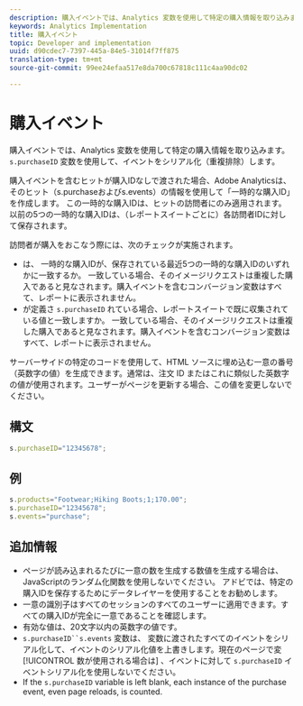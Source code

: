 ```yaml
---
description: 購入イベントでは、Analytics 変数を使用して特定の購入情報を取り込みます。s.purchaseID 変数を使用して、イベントをシリアル化（重複排除）します。
keywords: Analytics Implementation
title: 購入イベント
topic: Developer and implementation
uuid: d90cdec7-7397-445a-84e5-31014f7ff875
translation-type: tm+mt
source-git-commit: 99ee24efaa517e8da700c67818c111c4aa90dc02

---
```



# 購入イベント

購入イベントでは、Analytics 変数を使用して特定の購入情報を取り込みます。`s.purchaseID` 変数を使用して、イベントをシリアル化（重複排除）します。

購入イベントを含むヒットが購入IDなしで渡された場合、Adobe Analyticsは、そのヒット（s.purchaseおよびs.events）の情報を使用して「一時的な購入ID」を作成します。 この一時的な購入IDは、ヒットの訪問者にのみ適用されます。 以前の5つの一時的な購入IDは、（レポートスイートごとに）各訪問者IDに対して保存されます。

訪問者が購入をおこなう際には、次のチェックが実施されます。

* は、 一時的な購入IDが、保存されている最近5つの一時的な購入IDのいずれかに一致するか。 一致している場合、そのイメージリクエストは重複した購入であると見なされます。購入イベントを含むコンバージョン変数はすべて、レポートに表示されません。
* が定義さ `s.purchaseID` れている場合、レポートスイートで既に収集されている値と一致しますか。 一致している場合、そのイメージリクエストは重複した購入であると見なされます。購入イベントを含むコンバージョン変数はすべて、レポートに表示されません。

サーバーサイドの特定のコードを使用して、HTML ソースに埋め込む一意の番号（英数字の値）を生成できます。通常は、注文 ID またはこれに類似した英数字の値が使用されます。ユーザーがページを更新する場合、この値を変更しないでください。

## 構文

```js
s.purchaseID="12345678";
```

## 例

```js
s.products="Footwear;Hiking Boots;1;170.00";
s.purchaseID="12345678";
s.events="purchase";
```

## 追加情報

* ページが読み込まれるたびに一意の数を生成する数値を生成する場合は、JavaScriptのランダム化関数を使用しないでください。 アドビでは、特定の購入IDを保存するためにデータレイヤーを使用することをお勧めします。
* 一意の識別子はすべてのセッションのすべてのユーザーに適用できます。すべての購入IDが完全に一意であることを確認します。
* 有効な値は、20文字以内の英数字の値です。
* `s.purchaseID``s.events` 変数は、  変数に渡されたすべてのイベントをシリアル化して、イベントのシリアル化値を上書きします。現在のページで変 [!UICONTROL 数が使用される場合は] 、イベントに対して `s.purchaseID` イベントシリアル化を使用しないでください。
* If the `s.purchaseID` variable is left blank, each instance of the purchase event, even page reloads, is counted.
